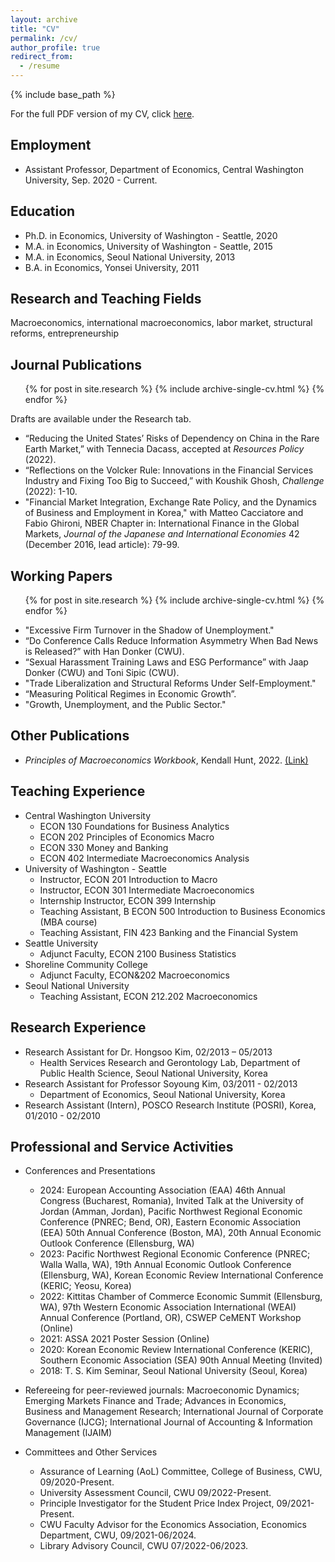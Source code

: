 ```yaml
---
layout: archive
title: "CV"
permalink: /cv/
author_profile: true
redirect_from:
  - /resume
---
```


{% include base_path %}

For the full PDF version of my CV, click [here](http://econ-ylee.github.io/files/Yurim_Lee_CV_Oct2024.pdf).

## Employment

* Assistant Professor, Department of Economics, Central Washington University, Sep. 2020 - Current.

## Education

* Ph.D. in Economics, University of Washington - Seattle, 2020
* M.A. in Economics, University of Washington - Seattle, 2015
* M.A. in Economics, Seoul National University, 2013
* B.A. in Economics, Yonsei University, 2011

## Research and Teaching Fields

Macroeconomics, international macroeconomics, labor market, structural reforms, entrepreneurship

## Journal Publications

  <ul>{% for post in site.research %}
    {% include archive-single-cv.html %}
  {% endfor %}</ul>
  
Drafts are available under the Research tab.

* “Reducing the United States’ Risks of Dependency on China in the Rare Earth Market,” with Tennecia Dacass, accepted at *Resources Policy* (2022).
* “Reflections on the Volcker Rule: Innovations in the Financial Services Industry and Fixing Too Big to Succeed,” with Koushik Ghosh, *Challenge* (2022): 1-10.
* "Financial Market Integration, Exchange Rate Policy, and the Dynamics of Business and Employment in Korea," with Matteo Cacciatore and Fabio Ghironi, NBER Chapter in: International Finance in the Global Markets, *Journal of the Japanese and International Economies* 42 (December 2016, lead article): 79-99.
  
## Working Papers

  <ul>{% for post in site.research %}
    {% include archive-single-cv.html %}
  {% endfor %}</ul>

* "Excessive Firm Turnover in the Shadow of Unemployment."
* “Do Conference Calls Reduce Information Asymmetry When Bad News is Released?” with Han Donker
(CWU).
* “Sexual Harassment Training Laws and ESG Performance” with Jaap Donker (CWU) and Toni Sipic
(CWU).
* "Trade Liberalization and Structural Reforms Under Self-Employment." 
* “Measuring Political Regimes in Economic Growth”.
* "Growth, Unemployment, and the Public Sector."

## Other Publications

* *Principles of Macroeconomics Workbook*, Kendall Hunt, 2022. [(Link)](https://he.kendallhunt.com/product/principles-macroeconomics-workbook)

## Teaching Experience

* Central Washington University
  * ECON 130 Foundations for Business Analytics
  * ECON 202 Principles of Economics Macro
  * ECON 330 Money and Banking
  * ECON 402 Intermediate Macroeconomics Analysis 
* University of Washington - Seattle
  * Instructor, ECON 201 Introduction to Macro
  * Instructor, ECON 301 Intermediate Macroeconomics
  * Internship Instructor, ECON 399 Internship
  * Teaching Assistant, B ECON 500 Introduction to Business Economics (MBA course)
  * Teaching Assistant, FIN 423 Banking and the Financial System
* Seattle University
  * Adjunct Faculty, ECON 2100 Business Statistics
* Shoreline Community College
  * Adjunct Faculty, ECON&202 Macroeconomics
* Seoul National University
  * Teaching Assistant, ECON 212.202 Macroeconomics
  
## Research Experience

* Research Assistant for Dr. Hongsoo Kim, 02/2013 – 05/2013
  * Health Services Research and Gerontology Lab, Department of Public Health Science, Seoul National University, Korea
* Research Assistant for Professor Soyoung Kim, 03/2011 - 02/2013
  * Department of Economics, Seoul National University, Korea
* Research Assistant (Intern), POSCO Research Institute (POSRI), Korea, 01/2010 - 02/2010
  
## Professional and Service Activities 

* Conferences and Presentations
  * 2024: European Accounting Association (EAA) 46th Annual Congress (Bucharest, Romania), Invited
Talk at the University of Jordan (Amman, Jordan), Pacific Northwest Regional Economic
Conference (PNREC; Bend, OR), Eastern Economic Association (EEA) 50th Annual Conference
(Boston, MA), 20th Annual Economic Outlook Conference (Ellensburg, WA)
  * 2023: Pacific Northwest Regional Economic Conference (PNREC; Walla Walla, WA), 19th Annual
Economic Outlook Conference (Ellensburg, WA), Korean Economic Review International
Conference (KERIC; Yeosu, Korea)
  * 2022: Kittitas Chamber of Commerce Economic Summit (Ellensburg, WA), 97th Western Economic
Association International (WEAI) Annual Conference (Portland, OR), CSWEP CeMENT
Workshop (Online)
  * 2021: ASSA 2021 Poster Session (Online)
  * 2020: Korean Economic Review International Conference (KERIC), Southern Economic Association (SEA) 90th Annual Meeting (Invited)
  * 2018: T. S. Kim Seminar, Seoul National University (Seoul, Korea)  

* Refereeing for peer-reviewed journals: Macroeconomic Dynamics; Emerging Markets Finance and Trade; Advances in Economics, Business and Management Research; International Journal of Corporate
Governance (IJCG); International Journal of Accounting & Information Management (IJAIM)

* Committees and Other Services
  * Assurance of Learning (AoL) Committee, College of Business, CWU, 09/2020-Present.
  * University Assessment Council, CWU 09/2022-Present.
  * Principle Investigator for the Student Price Index Project, 09/2021-Present.
  * CWU Faculty Advisor for the Economics Association, Economics Department, CWU, 09/2021-06/2024.
  * Library Advisory Council, CWU 07/2022-06/2023.
